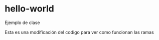 # hello-world
Ejemplo de clase

Esta es una modificación del codigo para ver como funcionan las ramas

